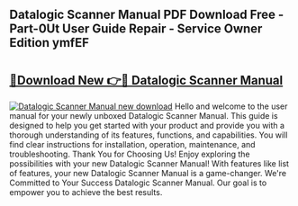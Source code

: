 ## Datalogic Scanner Manual PDF Download Free - Part-0Ut User Guide Repair - Service Owner Edition ymfEF

# <h2><a href="http://bc14330.oget.top/?id=Datalogic+Scanner+Manual">🔗Download New 👉🔴 Datalogic Scanner Manual</a></h2>

[![Datalogic Scanner Manual new download](https://i.imgur.com/5g1atiW.png)](http://bc14330.oget.top/?id=Datalogic+Scanner+Manual)
Hello and welcome to the user manual for your newly unboxed Datalogic Scanner Manual. This guide is designed to help you get started with your product and provide you with a thorough understanding of its features, functions, and capabilities. You will find clear instructions for installation, operation, maintenance, and troubleshooting. Thank You for Choosing Us! Enjoy exploring the possibilities with your new Datalogic Scanner Manual! With features like list of features, your new Datalogic Scanner Manual is a game-changer. We're Committed to Your Success Datalogic Scanner Manual. Our goal is to empower you to achieve the best results.

